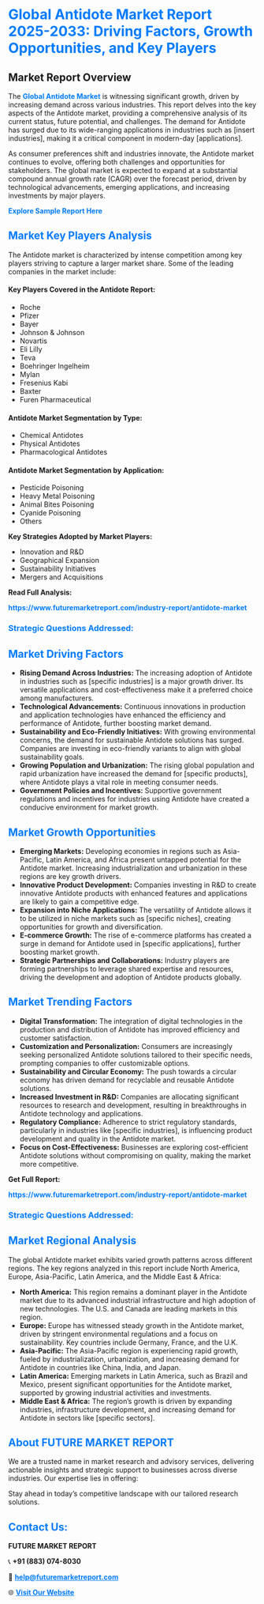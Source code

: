 <h1 style="color: #007BFF;">Global Antidote Market Report 2025-2033: Driving Factors, Growth Opportunities, and Key Players</h1>

<section id="overview">
<h2>Market Report Overview</h2>
<p>The <a href="https://www.futuremarketreport.com/industry-report/antidote-market" style="color: #007BFF; text-decoration: none;"><strong>Global Antidote Market</strong></a> is witnessing significant growth, driven by increasing demand across various industries. This report delves into the key aspects of the Antidote market, providing a comprehensive analysis of its current status, future potential, and challenges. The demand for Antidote has surged due to its wide-ranging applications in industries such as [insert industries], making it a critical component in modern-day [applications].</p>
<p>As consumer preferences shift and industries innovate, the Antidote market continues to evolve, offering both challenges and opportunities for stakeholders. The global market is expected to expand at a substantial compound annual growth rate (CAGR) over the forecast period, driven by technological advancements, emerging applications, and increasing investments by major players.</p>
</section>

<section id="overview">
<p><a href="https://www.futuremarketreport.com/request-sample/reportId=27432" style="color: #007BFF; text-decoration: none;"><strong>Explore Sample Report Here</strong></a></p>
</section>

<section id="key-players">
<h2 style="color: #007BFF;">Market Key Players Analysis</h2>
<p>The Antidote market is characterized by intense competition among key players striving to capture a larger market share. Some of the leading companies in the market include:</p>
<h4>Key Players Covered in the Antidote Report:</h4>
<ul><li>Roche</li><li>Pfizer</li><li>Bayer</li><li>Johnson &amp; Johnson</li><li>Novartis</li><li>Eli Lilly</li><li>Teva</li><li>Boehringer Ingelheim</li><li>Mylan</li><li>Fresenius Kabi</li><li>Baxter</li><li>Furen Pharmaceutical</li></ul>
<h4>Antidote Market Segmentation by Type:</h4>
<ul><li>Chemical Antidotes</li><li>Physical Antidotes</li><li>Pharmacological Antidotes</li></ul>

<h4>Antidote Market Segmentation by Application:</h4>
<ul><li>Pesticide Poisoning</li><li>Heavy Metal Poisoning</li><li>Animal Bites Poisoning</li><li>Cyanide Poisoning</li><li>Others</li></ul>
<p><strong>Key Strategies Adopted by Market Players:</strong></p>
<ul>
<li>Innovation and R&D</li>
<li>Geographical Expansion</li>
<li>Sustainability Initiatives</li>
<li>Mergers and Acquisitions</li>
</ul>
</section>

<section>
<p><strong>Read Full Analysis: </strong></p><a href="https://www.futuremarketreport.com/industry-report/antidote-market" style="color: #007BFF; text-decoration: none;"><strong>https://www.futuremarketreport.com/industry-report/antidote-market</strong></a>
<h3 style="color: #007BFF;">Strategic Questions Addressed:</h3>
</section>

<section id="driving-factors">
<h2 style="color: #007BFF;">Market Driving Factors</h2>
<ul>
<li><strong>Rising Demand Across Industries:</strong> The increasing adoption of Antidote in industries such as [specific industries] is a major growth driver. Its versatile applications and cost-effectiveness make it a preferred choice among manufacturers.</li>
<li><strong>Technological Advancements:</strong> Continuous innovations in production and application technologies have enhanced the efficiency and performance of Antidote, further boosting market demand.</li>
<li><strong>Sustainability and Eco-Friendly Initiatives:</strong> With growing environmental concerns, the demand for sustainable Antidote solutions has surged. Companies are investing in eco-friendly variants to align with global sustainability goals.</li>
<li><strong>Growing Population and Urbanization:</strong> The rising global population and rapid urbanization have increased the demand for [specific products], where Antidote plays a vital role in meeting consumer needs.</li>
<li><strong>Government Policies and Incentives:</strong> Supportive government regulations and incentives for industries using Antidote have created a conducive environment for market growth.</li>
</ul>
</section>

<section id="growth-opportunities">
<h2 style="color: #007BFF;">Market Growth Opportunities</h2>
<ul>
<li><strong>Emerging Markets:</strong> Developing economies in regions such as Asia-Pacific, Latin America, and Africa present untapped potential for the Antidote market. Increasing industrialization and urbanization in these regions are key growth drivers.</li>
<li><strong>Innovative Product Development:</strong> Companies investing in R&D to create innovative Antidote products with enhanced features and applications are likely to gain a competitive edge.</li>
<li><strong>Expansion into Niche Applications:</strong> The versatility of Antidote allows it to be utilized in niche markets such as [specific niches], creating opportunities for growth and diversification.</li>
<li><strong>E-commerce Growth:</strong> The rise of e-commerce platforms has created a surge in demand for Antidote used in [specific applications], further boosting market growth.</li>
<li><strong>Strategic Partnerships and Collaborations:</strong> Industry players are forming partnerships to leverage shared expertise and resources, driving the development and adoption of Antidote products globally.</li>
</ul>
</section>

<section id="trending-factors">
<h2 style="color: #007BFF;">Market Trending Factors</h2>
<ul>
<li><strong>Digital Transformation:</strong> The integration of digital technologies in the production and distribution of Antidote has improved efficiency and customer satisfaction.</li>
<li><strong>Customization and Personalization:</strong> Consumers are increasingly seeking personalized Antidote solutions tailored to their specific needs, prompting companies to offer customizable options.</li>
<li><strong>Sustainability and Circular Economy:</strong> The push towards a circular economy has driven demand for recyclable and reusable Antidote solutions.</li>
<li><strong>Increased Investment in R&D:</strong> Companies are allocating significant resources to research and development, resulting in breakthroughs in Antidote technology and applications.</li>
<li><strong>Regulatory Compliance:</strong> Adherence to strict regulatory standards, particularly in industries like [specific industries], is influencing product development and quality in the Antidote market.</li>
<li><strong>Focus on Cost-Effectiveness:</strong> Businesses are exploring cost-efficient Antidote solutions without compromising on quality, making the market more competitive.</li>
</ul>
</section>

<section>
<p><strong>Get Full Report: </strong></p><a href="https://www.futuremarketreport.com/industry-report/antidote-market" style="color: #007BFF; text-decoration: none;"><strong>https://www.futuremarketreport.com/industry-report/antidote-market</strong></a>
<h3 style="color: #007BFF;">Strategic Questions Addressed:</h3>
</section>


<section id="regional-analysis">
<h2 style="color: #007BFF;">Market Regional Analysis</h2>
<p>The global Antidote market exhibits varied growth patterns across different regions. The key regions analyzed in this report include North America, Europe, Asia-Pacific, Latin America, and the Middle East & Africa:</p>
<ul>
<li><strong>North America:</strong> This region remains a dominant player in the Antidote market due to its advanced industrial infrastructure and high adoption of new technologies. The U.S. and Canada are leading markets in this region.</li>
<li><strong>Europe:</strong> Europe has witnessed steady growth in the Antidote market, driven by stringent environmental regulations and a focus on sustainability. Key countries include Germany, France, and the U.K.</li>
<li><strong>Asia-Pacific:</strong> The Asia-Pacific region is experiencing rapid growth, fueled by industrialization, urbanization, and increasing demand for Antidote in countries like China, India, and Japan.</li>
<li><strong>Latin America:</strong> Emerging markets in Latin America, such as Brazil and Mexico, present significant opportunities for the Antidote market, supported by growing industrial activities and investments.</li>
<li><strong>Middle East & Africa:</strong> The region’s growth is driven by expanding industries, infrastructure development, and increasing demand for Antidote in sectors like [specific sectors].</li>
</ul>
</section>

<footer>
<h2 style="color: #007BFF;">About FUTURE MARKET REPORT</h2>
<p>We are a trusted name in market research and advisory services, delivering actionable insights and strategic support to businesses across diverse industries. Our expertise lies in offering:</p>

<p>Stay ahead in today’s competitive landscape with our tailored research solutions.</p>

<h2 style="color: #007BFF;">Contact Us:</h2>
<p><strong>FUTURE MARKET REPORT</strong></p>
<p>📞 <strong>+91 (883) 074-8030</strong></p>
<p>📧 <strong><a href="mailto:help@futuremarketreport.com" style="color: #007BFF;">help@futuremarketreport.com</a></strong></p>
<p>🌐 <strong><a href="https://www.futuremarketreport.com/" style="color: #007BFF;">Visit Our Website</a></strong></p>
</footer>